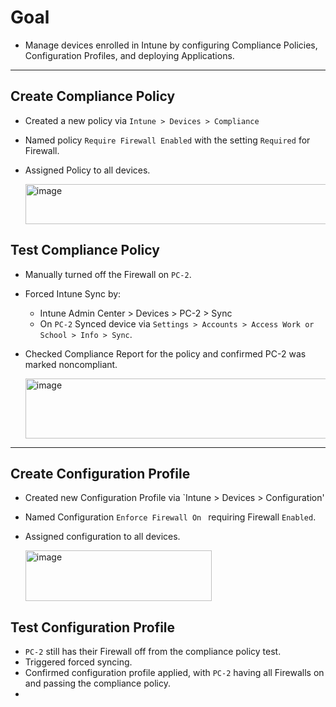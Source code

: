 # Goal
- Manage devices enrolled in Intune by configuring Compliance Policies, Configuration Profiles, and deploying Applications.

---

## Create Compliance Policy
- Created a new policy via `Intune > Devices > Compliance`
- Named policy `Require Firewall Enabled` with the setting `Required` for Firewall.
- Assigned Policy to all devices.
  
  <img width="809" height="64" alt="image" src="https://github.com/user-attachments/assets/41305bac-eebf-4631-9837-90d2fc2bc566" />

## Test Compliance Policy
- Manually turned off the Firewall on `PC-2`.
- Forced Intune Sync by:
  - Intune Admin Center > Devices > PC-2 > Sync
  - On `PC-2` Synced device via `Settings > Accounts > Access Work or School > Info > Sync`.
- Checked Compliance Report for the policy and confirmed PC-2 was marked noncompliant.
  
    <img width="746" height="96" alt="image" src="https://github.com/user-attachments/assets/b8045de8-fcaa-4746-bac6-d3a59c31c3fd" />

---

## Create Configuration Profile
- Created new Configuration Profile via `Intune > Devices > Configuration'
- Named Configuration `Enforce Firewall On ` requiring Firewall `Enabled`.
- Assigned configuration to all devices.
  
  <img width="298" height="81" alt="image" src="https://github.com/user-attachments/assets/d2df3ef7-f253-475b-8c7a-105195e9dece" />

## Test Configuration Profile
- `PC-2` still has their Firewall off from the compliance policy test.
- Triggered forced syncing.
- Confirmed configuration profile applied, with `PC-2` having all Firewalls on and passing the compliance policy.
- 

  
    

